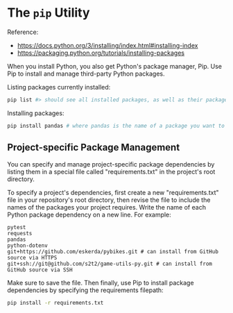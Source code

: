 # The `pip` Utility

Reference:

  + https://docs.python.org/3/installing/index.html#installing-index
  + https://packaging.python.org/tutorials/installing-packages

When you install Python, you also get Python's package manager, Pip. Use Pip to install and manage third-party Python packages.

Listing packages currently installed:

```sh
pip list #> should see all installed packages, as well as their package dependencies
```

Installing packages:

```sh
pip install pandas # where pandas is the name of a package you want to install
```

## Project-specific Package Management

You can specify and manage project-specific package dependencies by listing them in a special file called "requirements.txt" in the project's root directory.

To specify a project's dependencies, first create a new "requirements.txt" file in your repository's root directory, then revise the file to include the names of the packages your project requires. Write the name of each Python package dependency on a new line. For example:

    pytest
    requests
    pandas
    python-dotenv
    git+https://github.com/eskerda/pybikes.git # can install from GitHub source via HTTPS
    git+ssh://git@github.com/s2t2/game-utils-py.git # can install from GitHub source via SSH

Make sure to save the file. Then finally, use Pip to install package dependencies by specifying the requirements filepath:

```sh
pip install -r requirements.txt
```
